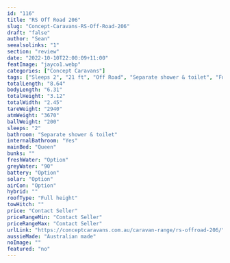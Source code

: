 ```yaml
---
id: "116"
title: "RS Off Road 206"
slug: "Concept-Caravans-RS-Off-Road-206"
draft: "false"
author: "Sean"
seealsolinks: "1"
section: "review"
date: "2022-10-10T22:00:09+11:00"
featImage: "jayco1.webp"
categories: ["Concept Caravans"]
tags: ["Sleeps 2", "21 ft", "Off Road", "Separate shower & toilet", "Full height", "Price Unknown"]
totalLength: "8.64"
bodyLength: "6.31"
totalHeight: "3.12"
totalWidth: "2.45"
tareWeight: "2940"
atmWeight: "3670"
ballWeight: "200"
sleeps: "2"
bathroom: "Separate shower & toilet"
internalBathroom: "Yes"
mainBed: "Queen"
bunks: ""
freshWater: "Option"
greyWater: "90"
battery: "Option"
solar: "Option"
airCon: "Option"
hybrid: ""
roofType: "Full height"
towHitch: ""
price: "Contact Seller"
priceRangeMin: "Contact Seller"
priceRangeMax: "Contact Seller"
urlLink: "https://conceptcaravans.com.au/caravan-range/rs-offroad-206/"
aussieMade: "Australian made"
noImage: ""
featured: "no"
---
```


